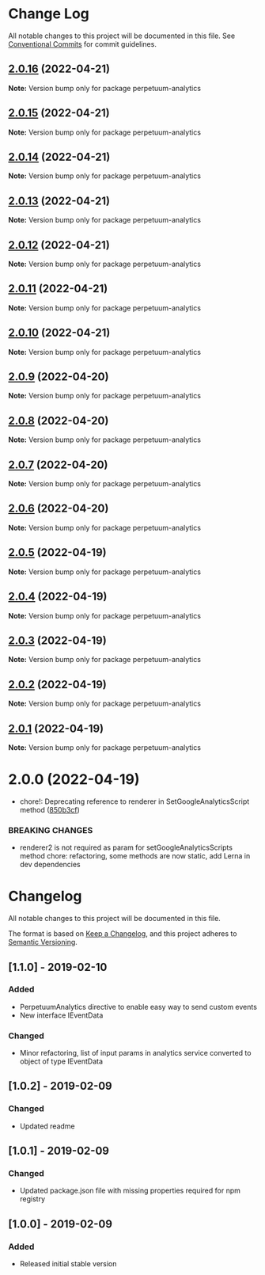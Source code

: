 # Change Log

All notable changes to this project will be documented in this file.
See [Conventional Commits](https://conventionalcommits.org) for commit guidelines.

## [2.0.16](https://github.com/nrozic/perpetuum-ng-analytics/compare/perpetuum-analytics@2.0.15...perpetuum-analytics@2.0.16) (2022-04-21)

**Note:** Version bump only for package perpetuum-analytics

## [2.0.15](https://github.com/nrozic/perpetuum-ng-analytics/compare/perpetuum-analytics@2.0.14...perpetuum-analytics@2.0.15) (2022-04-21)

**Note:** Version bump only for package perpetuum-analytics

## [2.0.14](https://github.com/nrozic/perpetuum-ng-analytics/compare/perpetuum-analytics@2.0.13...perpetuum-analytics@2.0.14) (2022-04-21)

**Note:** Version bump only for package perpetuum-analytics

## [2.0.13](https://github.com/nrozic/perpetuum-ng-analytics/compare/perpetuum-analytics@2.0.12...perpetuum-analytics@2.0.13) (2022-04-21)

**Note:** Version bump only for package perpetuum-analytics

## [2.0.12](https://github.com/nrozic/perpetuum-ng-analytics/compare/perpetuum-analytics@2.0.11...perpetuum-analytics@2.0.12) (2022-04-21)

**Note:** Version bump only for package perpetuum-analytics

## [2.0.11](https://github.com/nrozic/perpetuum-ng-analytics/compare/perpetuum-analytics@2.0.10...perpetuum-analytics@2.0.11) (2022-04-21)

**Note:** Version bump only for package perpetuum-analytics

## [2.0.10](https://github.com/nrozic/perpetuum-ng-analytics/compare/perpetuum-analytics@2.0.9...perpetuum-analytics@2.0.10) (2022-04-21)

**Note:** Version bump only for package perpetuum-analytics

## [2.0.9](https://github.com/nrozic/perpetuum-ng-analytics/compare/perpetuum-analytics@2.0.7...perpetuum-analytics@2.0.9) (2022-04-20)

**Note:** Version bump only for package perpetuum-analytics

## [2.0.8](https://github.com/nrozic/perpetuum-ng-analytics/compare/perpetuum-analytics@2.0.7...perpetuum-analytics@2.0.8) (2022-04-20)

**Note:** Version bump only for package perpetuum-analytics

## [2.0.7](https://github.com/nrozic/perpetuum-ng-analytics/compare/perpetuum-analytics@2.0.6...perpetuum-analytics@2.0.7) (2022-04-20)

**Note:** Version bump only for package perpetuum-analytics

## [2.0.6](https://github.com/nrozic/perpetuum-ng-analytics/compare/perpetuum-analytics@2.0.5...perpetuum-analytics@2.0.6) (2022-04-20)

**Note:** Version bump only for package perpetuum-analytics

## [2.0.5](https://github.com/nrozic/perpetuum-ng-analytics/compare/perpetuum-analytics@2.0.4...perpetuum-analytics@2.0.5) (2022-04-19)

**Note:** Version bump only for package perpetuum-analytics

## [2.0.4](https://github.com/nrozic/perpetuum-ng-analytics/compare/perpetuum-analytics@2.0.3...perpetuum-analytics@2.0.4) (2022-04-19)

**Note:** Version bump only for package perpetuum-analytics

## [2.0.3](https://github.com/nrozic/perpetuum-ng-analytics/compare/perpetuum-analytics@2.0.2...perpetuum-analytics@2.0.3) (2022-04-19)

**Note:** Version bump only for package perpetuum-analytics

## [2.0.2](https://github.com/nrozic/perpetuum-ng-analytics/compare/perpetuum-analytics@2.0.1...perpetuum-analytics@2.0.2) (2022-04-19)

**Note:** Version bump only for package perpetuum-analytics

## [2.0.1](https://github.com/nrozic/perpetuum-ng-analytics/compare/perpetuum-analytics@2.0.0...perpetuum-analytics@2.0.1) (2022-04-19)

**Note:** Version bump only for package perpetuum-analytics

# 2.0.0 (2022-04-19)

-   chore!: Deprecating reference to renderer in SetGoogleAnalyticsScript method ([850b3cf](https://github.com/nrozic/perpetuum-ng-analytics/commit/850b3cf07ec02bc152b0b4ecb5bb811e69554f2f))

### BREAKING CHANGES

-   renderer2 is not required as param for setGoogleAnalyticsScripts method
    chore: refactoring, some methods are now static, add Lerna in dev dependencies

# Changelog

All notable changes to this project will be documented in this file.

The format is based on [Keep a Changelog](https://keepachangelog.com/en/1.0.0/),
and this project adheres to [Semantic Versioning](https://semver.org/spec/v2.0.0.html).

## [1.1.0] - 2019-02-10

### Added

-   PerpetuumAnalytics directive to enable easy way to send custom events
-   New interface IEventData

### Changed

-   Minor refactoring, list of input params in analytics service converted to object of type IEventData

## [1.0.2] - 2019-02-09

### Changed

-   Updated readme

## [1.0.1] - 2019-02-09

### Changed

-   Updated package.json file with missing properties required for npm registry

## [1.0.0] - 2019-02-09

### Added

-   Released initial stable version
